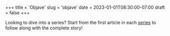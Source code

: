 +++
title = 'Objave'
slug = 'objave'
date = 2023-01-01T08:30:00-07:00
draft = false
+++

Looking to dive into a series? Start from the first article in each [series](/series) to follow along with the complete story!
